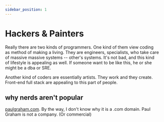 ```yaml
---
sidebar_position: 1
---
```


# Hackers & Painters

Really there are two kinds of programmers. One kind of them view coding as method of making a living. They are engineers, specialists, who take care of massive massive systems -- other's systems. It's not bad, and this kind of lifestyle is appealing as well. If someone want to be like this, he or she might be a dba or SRE.

Another kind of coders are essentially artists. They work and they create. Front-end full stack are appealing to this part of people.

## why nerds aren't popular

[paulgraham.com](https://paulgraham.com/nerds.html). By the way, I don't know why it is a .com domain. Paul Graham is not a company. (Or commercial)
